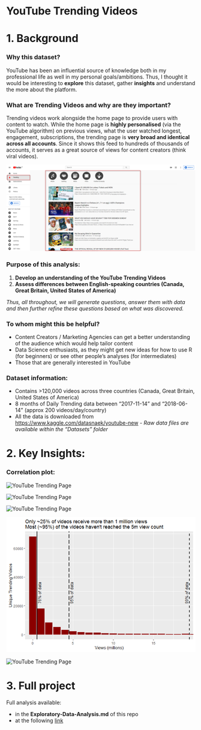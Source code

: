 YouTube Trending Videos
================

# 1\. Background

### Why this dataset?

YouTube has been an influential source of knowledge both in my
professional life as well in my personal goals/ambitions. Thus, I
thought it would be interesting to **explore** this dataset, gather
**insights** and understand the more about the platform.

### What are Trending Videos and why are they important?

Trending videos work alongside the home page to provide users with
content to watch. While the home page is **highly personalised** (via
the YouTube algorithm) on previous views, what the user watched longest,
engagement, subscriptions, the trending page is **very broad and
identical across all accounts**. Since it shows this feed to hundreds of
thousands of accounts, it serves as a great source of views for content
creators (think viral videos).

![YouTube Trending Page](_support%20files/Trending%20Example.png)

### Purpose of this analysis:

1.  **Develop an understanding of the YouTube Trending Videos**
2.  **Assess differences between English-speaking countries (Canada,
    Great Britain, United States of America)**

*Thus, all throughout, we will generate questions, answer them with data
and then further refine these questions based on what was discovered.*

### To whom might this be helpful?

  - Content Creators / Marketing Agencies can get a better understanding
    of the audience which would help tailor content
  - Data Science enthusiasts, as they might get new ideas for how to use
    R (for beginners) or see other people’s analyses (for intermediates)
  - Those that are generally interested in YouTube

### Dataset information:

  - Contains \>120,000 videos across three countries (Canada, Great
    Britain, United States of America)
  - 8 months of Daily Trending data between “2017-11-14” and
    “2018-06-14” (approx 200 videos/day/country)
  - All the data is downloaded from
    <https://www.kaggle.com/datasnaek/youtube-new> - *Raw data files are
    available within the “Datasets” folder*

# 2\. Key Insights:

### Correlation plot:

![YouTube Trending
Page](_support%20files\\1%20-%20Correlation%20Plot-1.png)

![YouTube Trending
Page](_support%20files\\2%20-%20overall%20videos%20by%20country-1.png)

![YouTube Trending
Page](_support%20files\\3%20-%20Trending%20Days%20Timespan-1.png)

![YouTube Trending Page](_support%20files\\4-%20View%20Spread-1.png)

![YouTube Trending
Page](_support%20files\\5%20-%20Views%20by%20Category-1.png)

# 3\. Full project

Full analysis available:

  - in the **Exploratory-Data-Analysis.md** of this repo
  - at the following
    [link](https://github.com/peterhontaru/YouTube-Trending-Videos-EDA/blob/master/Exploratory-Data-Analysis.md)

